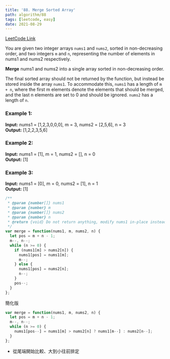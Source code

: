 ```yaml
---
title: '88. Merge Sorted Array'
path: algorithm/88
tags: [leetcode, easy]
date: 2021-08-29
---
```


[LeetCode Link](https://leetcode.com/problems/merge-sorted-array/)

You are given two integer arrays `nums1` and `nums2`, sorted in non-decreasing order, and two integers `m` and `n`, representing the number of elements in nums1 and nums2 respectively.

**Merge** nums1 and nums2 into a single array sorted in non-decreasing order.

The final sorted array should not be returned by the function, but instead be stored inside the array `nums1`. To accommodate this, `nums1` has a length of `m + n`, where the first m elements denote the elements that should be merged, and the last n elements are set to 0 and should be ignored. `nums2` has a length of `n`.

### Example 1:

**Input:** nums1 = [1,2,3,0,0,0], m = 3, nums2 = [2,5,6], n = 3  
**Output:** [1,2,2,3,5,6]

### Example 2:

**Input:** nums1 = [1], m = 1, nums2 = [], n = 0  
**Output:** [1]

### Example 3:

**Input:** nums1 = [0], m = 0, nums2 = [1], n = 1  
**Output:** [1]

```javascript
/**
 * @param {number[]} nums1
 * @param {number} m
 * @param {number[]} nums2
 * @param {number} n
 * @return {void} Do not return anything, modify nums1 in-place instead.
 */
var merge = function(nums1, m, nums2, n) {
  let pos = m + n - 1;
  m--, n--;
  while (n >= 0) {
    if (nums1[m] > nums2[n]) {
      nums1[pos] = nums1[m];
      m--;
    } else {
      nums1[pos] = nums2[n];
      n--;
    }
    pos--;
  }
};
```

簡化版

```javascript
var merge = function(nums1, m, nums2, n) {
  let pos = m + n - 1;
  m--, n--;
  while (n >= 0) {
    nums1[pos--] = nums1[m] > nums2[n] ? nums1[m--] : nums2[n--];
  }
};
```

- 從尾端開始比較、大到小往前排定

